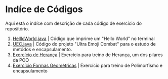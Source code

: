 # Indíce de Códigos
Aqui está o indíce com descrição de cada código de exercício do repośitório.

 1. [HellloWorld.java](https://github.com/NekoYasha7/Desafio-java-bootcamp-DIO/blob/master/codigos/HelloWorld.java) | Código que imprime um "Hello World" no terminal
 2. [UEC.java](https://github.com/NekoYasha7/Desafio-java-bootcamp-DIO/tree/master/codigos/UEC/src/uec) | Código do projeto "Ultra Emoji Combat" para o estudo de metódos e encapsulamento.
 3. [Exercício de Herança](https://github.com/NekoYasha7/Desafio-java-bootcamp-DIO/tree/master/codigos/heranca) | Exercício para treino de Herança, um dos pilares da POO
 4. [Exercício Formas Geométricas](https://github.com/NekoYasha7/Desafio-java-bootcamp-DIO/blob/master/codigos/formas/Main.java) | Exercício para treino de Polimorfismo e encapsulamento
